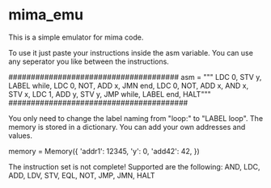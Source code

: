 # mima_emu

This is a simple emulator for mima code.

To use it just paste your instructions inside the asm variable. You can use any seperator you like between the instructions.

######################################
asm = 	""" LDC 0,
			STV y,
			LABEL while,
			LDC 0,
			NOT,
			ADD x,
			JMN end,
			LDC 0,
			NOT,
			ADD x,
			AND x,
			STV x,
			LDC 1,
			ADD y,
			STV y,
			JMP while,
			LABEL end,
			HALT"""
########################################

You only need to change the label naming from "loop:" to "LABEL loop".
The memory is stored in a dictionary. You can add your own addresses and values.

memory = Memory({
	'addr1':	12345,
	'y':		0,
	'add42':	42,
	})


The instruction set is not complete!
Supported are the following:
AND, LDC, ADD, LDV, STV, EQL, NOT, JMP, JMN, HALT